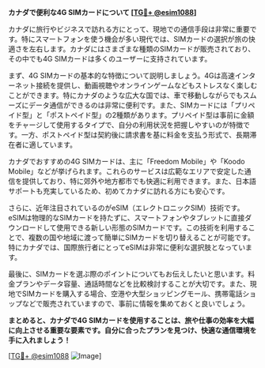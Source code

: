 **カナダで便利な4G SIMカードについて [[TG💪+ @esim1088](https://t.me/s/esim1088)]**

カナダに旅行やビジネスで訪れる方にとって、現地での通信手段は非常に重要です。特にスマートフォンを使う機会が多い現代では、SIMカードの選択が旅の快適さを左右します。カナダにはさまざまな種類のSIMカードが販売されており、その中でも4G SIMカードは多くのユーザーに支持されています。

まず、4G SIMカードの基本的な特徴について説明しましょう。4Gは高速インターネット接続を提供し、動画視聴やオンラインゲームなどもストレスなく楽しむことができます。特にカナダのような広大な国では、車で移動しながらでもスムーズにデータ通信ができるのは非常に便利です。また、SIMカードには「プリペイド型」と「ポストペイド型」の2種類があります。プリペイド型は事前に金額をチャージして使用するタイプで、自分の利用状況を把握しやすいのが特徴です。一方、ポストペイド型は契約後に請求書を基に料金を支払う形式で、長期滞在者に適しています。

カナダでおすすめの4G SIMカードは、主に「Freedom Mobile」や「Koodo Mobile」などが挙げられます。これらのサービスは広範なエリアで安定した通信を提供しており、特に郊外や地方都市でも快適に利用できます。また、日本語サポートも充実しているため、初めてカナダに訪れる方にも安心です。

さらに、近年注目されているのがeSIM（エレクトロニックSIM）技術です。eSIMは物理的なSIMカードを持たずに、スマートフォンやタブレットに直接ダウンロードして使用できる新しい形態のSIMカードです。この技術を利用することで、複数の国や地域に渡って簡単にSIMカードを切り替えることが可能です。特にカナダでは、国際旅行者にとってeSIMは非常に便利な選択肢となっています。

最後に、SIMカードを選ぶ際のポイントについてもお伝えしたいと思います。料金プランやデータ容量、通話時間などを比較検討することが大切です。また、現地でSIMカードを購入する場合、空港や大型ショッピングモール、携帯電話ショップなどで販売されていますので、事前に情報を集めておくと良いでしょう。

**まとめると、カナダで4G SIMカードを使用することは、旅や仕事の効率を大幅に向上させる重要な要素です。自分に合ったプランを見つけ、快適な通信環境を手に入れましょう！**

[[TG💪+ @esim1088](https://t.me/s/esim1088) ![Image](https://i.postimg.cc/Y0z9fWf4/image.png)]
